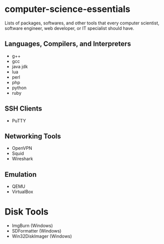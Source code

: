 # computer-science-essentials
Lists of packages, softwares, and other tools that every computer scientist, software engineer, web developer, or IT specialist should have.

## Languages, Compilers, and Interpreters
- g++
- gcc
- java jdk
- lua
- perl
- php
- python
- ruby

## SSH Clients
- PuTTY

## Networking Tools
- OpenVPN
- Squid
- Wireshark

## Emulation
- QEMU
- VirtualBox

# Disk Tools
- ImgBurn (Windows)
- SDFormatter (Windows)
- Win32DiskImager (Windows)

